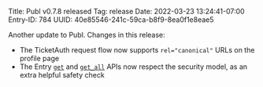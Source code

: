 Title: Publ v0.7.8 released
Tag: release
Date: 2022-03-23 13:24:41-07:00
Entry-ID: 784
UUID: 40e85546-241c-59ca-b8f9-8ea0f1e8eae5

Another update to Publ. Changes in this release:

* The TicketAuth request flow now supports `rel="canonical"` URLs on the profile page
* The Entry [`get`](115#get) and [`get_all`](115#get_all) APIs now respect the security model, as an extra helpful safety check
